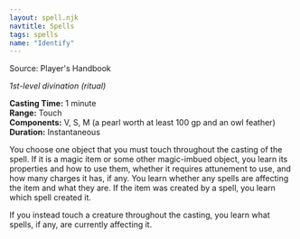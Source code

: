 ```yaml
---
layout: spell.njk
navtitle: Spells
tags: spells
name: "Identify"
---
```

Source: Player's Handbook

_1st-level divination (ritual)_

**Casting Time:** 1 minute  
**Range:** Touch  
**Components:** V, S, M (a pearl worth at least 100 gp and an owl feather)  
**Duration:** Instantaneous

You choose one object that you must touch throughout the casting of the spell. If it is a magic item or some other magic-imbued object, you learn its properties and how to use them, whether it requires attunement to use, and how many charges it has, if any. You learn whether any spells are affecting the item and what they are. If the item was created by a spell, you learn which spell created it.

If you instead touch a creature throughout the casting, you learn what spells, if any, are currently affecting it.
